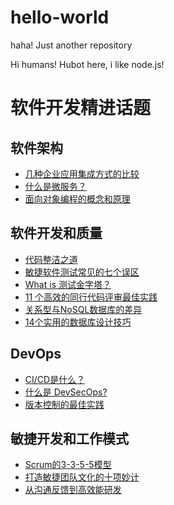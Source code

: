 # hello-world
haha! Just another repository

Hi humans!
Hubot here, i like node.js!


# 软件开发精进话题

## 软件架构  
- [几种企业应用集成方式的比较](https://blog.csdn.net/hengliang_/article/details/78928928)
- [什么是微服务？](https://www.redhat.com/zh/topics/microservices/what-are-microservices)
- [面向对象编程的概念和原理](https://developer.ibm.com/tutorials/learn-kotlin-3/)

## 软件开发和质量  
- [代码整洁之道](https://segmentfault.com/a/1190000019565037)
- [敏捷软件测试常见的七个误区](https://insights.thoughtworks.cn/agile-testing-misunderstanding/)
- [What is 测试金字塔？](http://zyzhang.github.io/blog/2013/04/28/test-pyramid/)
- [11 个高效的同行代码评审最佳实践](https://cloud.tencent.com/developer/article/1518504)
- [关系型与NoSQL数据库的差异](https://docs.microsoft.com/zh-tw/dotnet/architecture/cloud-native/relational-vs-nosql-data)
- [14个实用的数据库设计技巧](https://zhuanlan.zhihu.com/p/61123653)

## DevOps  
- [CI/CD是什么？](https://www.redhat.com/zh/topics/devops/what-is-ci-cd)
- [什么是 DevSecOps?](https://www.redhat.com/zh/topics/devops/what-is-devsecops)
- [版本控制的最佳实践](https://www.git-tower.com/learn/git/ebook/cn/command-line/appendix/best-practices)

## 敏捷开发和工作模式  
- [Scrum的3-3-5-5模型](https://www.jianshu.com/p/bde1d2e08300)
- [打造敏捷团队文化的十项妙计](https://zhuanlan.zhihu.com/p/22048138)
- [从沟通反馈到高效能研发](https://juejin.im/post/5d12cdf2f265da1b6c5f84cc)
